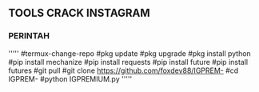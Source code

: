 ## TOOLS CRACK INSTAGRAM
### PERINTAH 
'''''
#termux-change-repo
#pkg update
#pkg upgrade 
#pkg install python 
#pip install mechanize
#pip install requests
#pip install future
#pip install futures
#git pull
#git clone https://github.com/foxdev88/IGPREM-
#cd IGPREM-
#python IGPREMIUM.py
'''''
